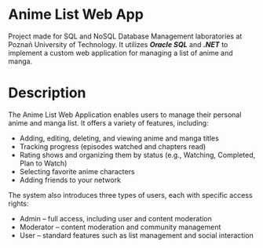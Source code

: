 # Anime List Web App
Project made for SQL and NoSQL Database Management laboratories at Poznań University of Technology. It utilizes ***Oracle SQL*** and ***.NET*** to implement a custom web application for managing a list of anime and manga.

# Description
The Anime List Web Application enables users to manage their personal anime and manga list. It offers a variety of features, including:

- Adding, editing, deleting, and viewing anime and manga titles
- Tracking progress (episodes watched and chapters read)
- Rating shows and organizing them by status (e.g., Watching, Completed, Plan to Watch)
- Selecting favorite anime characters
- Adding friends to your network

The system also introduces three types of users, each with specific access rights:

- Admin – full access, including user and content moderation
- Moderator – content moderation and community management
- User – standard features such as list management and social interaction

